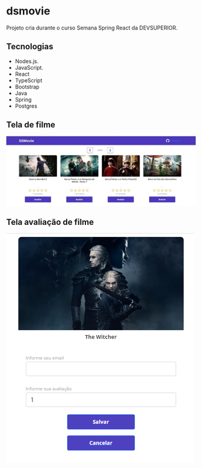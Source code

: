 # dsmovie
Projeto cria durante o curso Semana Spring React da DEVSUPERIOR.
## Tecnologias
*   Nodes.js.
*   JavaScript.
*   React 
*   TypeScript
*   Bootstrap
*   Java
*   Spring
*   Postgres
## Tela de filme
![dsmovie](https://github.com/MariaMuniz/dsmovie/blob/main/Img/img_dsmovie1.png)
## Tela avaliação de filme
![dsmovie](https://github.com/MariaMuniz/dsmovie/blob/main/Img/img2.png)

